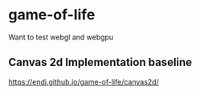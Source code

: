 # game-of-life
Want to test webgl and webgpu

## Canvas 2d Implementation baseline

https://endj.github.io/game-of-life/canvas2d/
